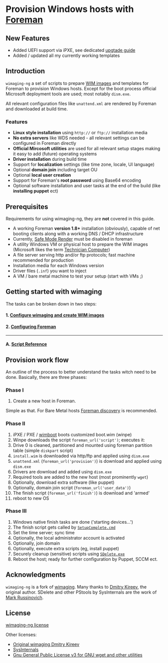 # Provision Windows hosts with [Foreman](http://theforeman.org/)

## New Features

- Added UEFI support via iPXE, see dedicated [upgtade guide](doc/upgrade-uefi.md)
- Added / updated all my currently working templates

## Introduction
`wimaging-ng` a set of scripts to prepare [WIM images](https://en.wikipedia.org/wiki/Windows_Imaging_Format) and templates for Foreman to provision Windows hosts.
Except for the boot process official Microsoft deployment tools are used; most notably `dism.exe`.

All relevant configuration files like `unattend.xml` are rendered by Foreman and downloaded at build time.

### Features
- __Linux style installation__ using `http://` or `ftp://` installation media
- __No extra servers__ like WDS needed - all relevant settings can be configured in Foreman directly
- __Official Mircosoft utilities__ are used for all relevant setup stages making it easy to add (future) operating systems
- __Driver installation__ during build time
- Support for __localization__ settings (like time zone, locale, UI language)
- Optional __domain join__ including target OU
- Optional __local user creation__
- Support for Foreman's __root password__ using Base64 encoding
- Optional software installation and user tasks at the end of the build (like __installing puppet__ ect)

## Prerequisites
Requirements for using wimaging-ng, they are __not__ covered in this guide.

- A working Foreman __version 1.8+__ installation (obviously), capable of net booting clients along with a working DNS / DHCP infrastructure
- Currently, [Safe Mode Render](http://theforeman.org/manuals/1.9/index.html#3.5.2ConfigurationOptions) must be disabled in foreman
- A utility Windows VM or physical host to prepare the WIM images (Microsoft likes the term [Technician Computer](https://technet.microsoft.com/en-us/library/cc766148(v=ws.10).aspx))
- A file server serving http and/or ftp protocols; fast machine recommended for production
- Installation media for each Windows version
- Driver files (`.inf`) you want to inject
- A VM / bare metal machine to test your setup (start with VMs ;)

## Getting started with wimaging
The tasks can be broken down in two steps:

#### 1. [Configure wimaging and create WIM images](doc/wimaging.md)
#### 2. [Configuring Foreman](doc/foreman.md)
---
#### A. [Script Reference](doc/reference.md)

## Provision work flow
An outline of the process to better understand the tasks witch need to be done. Basically, there are three phases:

### Phase I
1. Create a new host in Foreman.

Simple as that. For Bare Metal hosts [Foreman discovery](https://github.com/theforeman/foreman_discovery) is recommended.

### Phase II
1. iPXE / PXE / [wimboot](http://ipxe.org/wimboot) boots customized boot.wim (winpe)
2. Winpe downloads the script `foreman_url('script')`; executes it:
  1. Drive 0 is cleaned, partitioned and mounted using foreman partition table (simple `diskpart` script)
  4. `install.wim` is downloaded via http/ftp and applied using `dism.exe`
  5. `unattend.xml` (`foreman_url('provision')`) is download and applied using `dism.exe`
  6. Drivers are download and added using `dism.exe`
  6. Required tools are added to the new host (most prominently `wget`)
  6. Optionally, download extra software (like puppet)
  6. Optionally, domain join script (`foreman_url('user_data')`)
  7. The finish script (`foreman_url('finish')`) is download and 'armed'
8. reboot to new OS

### Phase III
1. Windows native finish tasks are done ('starting devices...')
1. The finish script gets called by [`SetupComplete.cmd`](https://technet.microsoft.com/en-us/library/cc766314%28v=ws.10%29.aspx)
  1. Set the time server; sync time
  2. Optionally, the local administrator account is activated
  2. Optionally, join domain
  3. Optionally, execute extra scripts (eg, install puppet)
  3. Securely cleanup (sensitive) scripts using [`SDelete.exe`](https://technet.microsoft.com/en-us/sysinternals/bb897443.aspx)
2. Reboot the host; ready for further configuration by Puppet, SCCM ect.

## Acknowledgments
`wimaging-ng` is a fork of [wimaging](https://github.com/kireevco/wimaging). Many thanks to [Dmitry Kireev](https://github.com/kireevco), the original author.
SDelete and other PStools by SysInternals are the work of [Mark Russinovich](http://blogs.technet.com/b/markrussinovich/about.aspx).

## License
[wimaging-ng license](licenses/wimaging-ng.license)

Other licenses:

- [Original wimaging Dmitry Kireev](licenses/wimaging.license)
- [SysInternals](licenses/sysinternals.license)
- [Gnu General Public License v3 for GNU wget and other utilities](licenses/gpl-v3.license)
